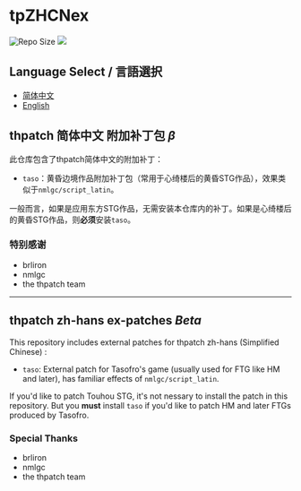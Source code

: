 # tpZHCNex

![Repo Size](https://img.shields.io/github/repo-size/yanstory/tpZHCNex.svg?label=RepoSize&style=flat-square) ![](https://img.shields.io/badge/Require-thcrap-yellow.svg?style=flat-square)

## Language Select / 言語選択

- [简体中文](#thpatch-简体中文-附加补丁包-β)
- [English](#thpatch-zh-hans-ex-patches-beta)

## thpatch 简体中文 附加补丁包 *β*

此仓库包含了thpatch简体中文的附加补丁：

- ```taso```：黄昏边境作品附加补丁包（常用于心绮楼后的黄昏STG作品），效果类似于```nmlgc/script_latin```。

一般而言，如果是应用东方STG作品，无需安装本仓库内的补丁。如果是心绮楼后的黄昏STG作品，则**必须**安装```taso```。

### 特别感谢

- brliron
- nmlgc
- the thpatch team

---
## thpatch zh-hans ex-patches *Beta*

This repository includes external patches for thpatch zh-hans (Simplified Chinese) :

- ```taso```: External patch for Tasofro's game (usually used for FTG like HM and later), has familiar effects of ```nmlgc/script_latin```.

If you'd like to patch Touhou STG, it's not nessary to install the patch in this repository. But you **must** install ```taso``` if you'd like to patch HM and later FTGs produced by Tasofro.

### Special Thanks

- brliron
- nmlgc
- the thpatch team
